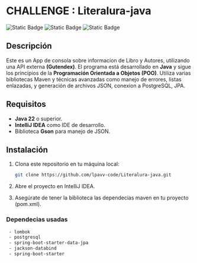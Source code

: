 # CHALLENGE : Literalura-java
![Static Badge](https://img.shields.io/badge/Java-22-green?style=flat) ![Static Badge](https://img.shields.io/badge/Version-1.0.0-red?style=flat) ![Static Badge](https://img.shields.io/badge/Estado-En_Desarrollo-gold?style=flat)

## Descripción
Este es un App de consola sobre informacion de Libro y Autores,  utilizando una API externa **(Gutendex)**. El programa está desarrollado en **Java** y sigue los principios de la **Programación Orientada a Objetos (POO)**. Utiliza varias bibliotecas Maven y técnicas avanzadas como manejo de errores, listas enlazadas, y generación de archivos JSON, conexion a PostgreSQL, JPA.

## Requisitos

- **Java 22** o superior.
- **IntelliJ IDEA** como IDE de desarrollo.
- Biblioteca **Gson** para manejo de JSON.

## Instalación

1. Clona este repositorio en tu máquina local:

   ```sh
   git clone https://github.com/lpavv-code/Literalura-java.git
   ```
   
2. Abre el proyecto en IntelliJ IDEA.

3. Asegúrate de tener la biblioteca las dependecias maven en tu proyecto (pom.xml). 

### Dependecias usadas


  ```sh
   - lombok 
   - postgresql
   - spring-boot-starter-data-jpa
   - jackson-databind
   - spring-boot-starter
   ```

